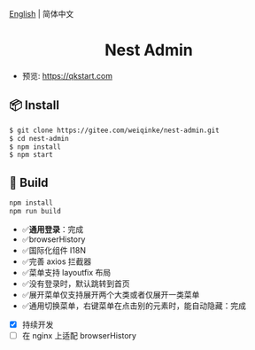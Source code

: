 [English](./README.md) | 简体中文

<h1 align="center">Nest Admin</h1>

- 预览: https://qkstart.com

## 📦 Install

```bash
$ git clone https://gitee.com/weiqinke/nest-admin.git
$ cd nest-admin
$ npm install
$ npm start
```

## 🔨 Build

```bash
npm install
npm run build
```

- :white_check_mark:**通用登录**：完成
- :white_check_mark:browserHistory
- :white_check_mark:国际化组件 I18N
- :white_check_mark:完善 axios 拦截器
- :white_check_mark:菜单支持 layoutfix 布局
- :white_check_mark:没有登录时，默认跳转到首页
- :white_check_mark:展开菜单仅支持展开两个大类或者仅展开一类菜单
- :white_check_mark:通用切换菜单，右键菜单在点击别的元素时，能自动隐藏：完成
- [x] 持续开发
- [ ] 在 nginx 上适配 browserHistory
